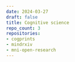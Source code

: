 ```yaml
---
date: 2024-03-27
draft: false
title: Cognitive science
repo_count: 3
repositories:
- cogprints
- mindrxiv
- mni-open-research
---
```



